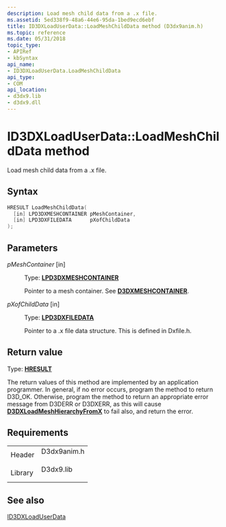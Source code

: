 ```yaml
---
description: Load mesh child data from a .x file.
ms.assetid: 5ed338f9-48a6-44e6-95da-1bed9ecd6ebf
title: ID3DXLoadUserData::LoadMeshChildData method (D3dx9anim.h)
ms.topic: reference
ms.date: 05/31/2018
topic_type: 
- APIRef
- kbSyntax
api_name: 
- ID3DXLoadUserData.LoadMeshChildData
api_type: 
- COM
api_location: 
- d3dx9.lib
- d3dx9.dll
---
```


# ID3DXLoadUserData::LoadMeshChildData method

Load mesh child data from a .x file.

## Syntax


```C++
HRESULT LoadMeshChildData(
  [in] LPD3DXMESHCONTAINER pMeshContainer,
  [in] LPD3DXFILEDATA      pXofChildData
);
```



## Parameters

<dl> <dt>

*pMeshContainer* \[in\]
</dt> <dd>

Type: **[**LPD3DXMESHCONTAINER**](d3dxmeshcontainer.md)**

Pointer to a mesh container. See [**D3DXMESHCONTAINER**](d3dxmeshcontainer.md).

</dd> <dt>

*pXofChildData* \[in\]
</dt> <dd>

Type: **[**LPD3DXFILEDATA**](id3dxfiledata.md)**

Pointer to a .x file data structure. This is defined in Dxfile.h.

</dd> </dl>

## Return value

Type: **[**HRESULT**](https://msdn.microsoft.com/library/Bb401631(v=MSDN.10).aspx)**

The return values of this method are implemented by an application programmer. In general, if no error occurs, program the method to return D3D\_OK. Otherwise, program the method to return an appropriate error message from D3DERR or D3DXERR, as this will cause [**D3DXLoadMeshHierarchyFromX**](d3dxloadmeshhierarchyfromx.md) to fail also, and return the error.

## Requirements



|                    |                                                                                        |
|--------------------|----------------------------------------------------------------------------------------|
| Header<br/>  | <dl> <dt>D3dx9anim.h</dt> </dl> |
| Library<br/> | <dl> <dt>D3dx9.lib</dt> </dl>   |



## See also

<dl> <dt>

[ID3DXLoadUserData](id3dxloaduserdata.md)
</dt> </dl>

 

 




